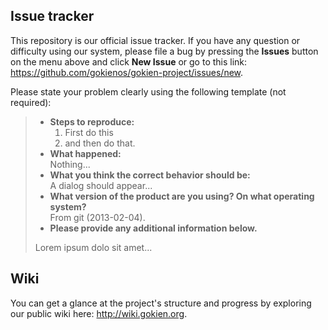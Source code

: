 ## Issue tracker

This repository is our official issue tracker.
If you have any question or difficulty using our system, please file
a bug by pressing the **Issues** button on the menu above and click **New Issue** or go to this link: <https://github.com/gokienos/gokien-project/issues/new>.

Please state your problem clearly using the following template (not required):

> - **Steps to reproduce:**
>      1. First do this
>      2. and then do that.
> - **What happened:**<br/>
>   Nothing...
> - **What you think the correct behavior should be:**<br/>
>     A dialog should appear...
> - **What version of the product are you using? On what operating system?**<br/>
>     From git (2013-02-04).
> - **Please provide any additional information below.**
>
> Lorem ipsum dolo sit amet...

## Wiki

You can get a glance at the project's structure and progress by exploring our
public wiki here: <http://wiki.gokien.org>.

